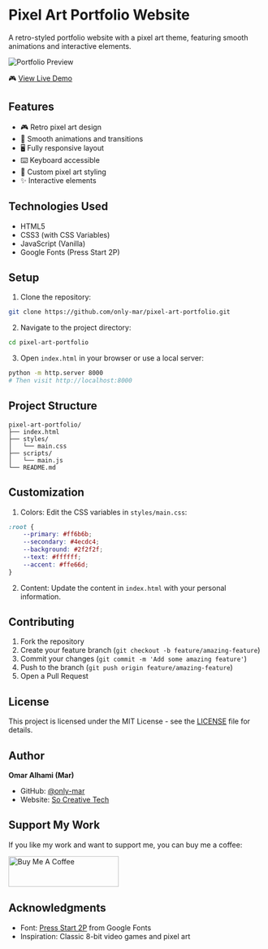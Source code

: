 # Pixel Art Portfolio Website

A retro-styled portfolio website with a pixel art theme, featuring smooth animations and interactive elements.

![Portfolio Preview](https://i.imgur.com/vxpqxGQ.png)

🎮 [View Live Demo](https://pixelart-portfolio.netlify.app/)

## Features

- 🎮 Retro pixel art design
- 💫 Smooth animations and transitions
- 🖥️ Fully responsive layout
- ⌨️ Keyboard accessible
- 🎨 Custom pixel art styling
- ✨ Interactive elements

## Technologies Used

- HTML5
- CSS3 (with CSS Variables)
- JavaScript (Vanilla)
- Google Fonts (Press Start 2P)

## Setup

1. Clone the repository:
```bash
git clone https://github.com/only-mar/pixel-art-portfolio.git
```

2. Navigate to the project directory:
```bash
cd pixel-art-portfolio
```

3. Open `index.html` in your browser or use a local server:
```bash
python -m http.server 8000
# Then visit http://localhost:8000
```

## Project Structure

```
pixel-art-portfolio/
├── index.html
├── styles/
│   └── main.css
├── scripts/
│   └── main.js
└── README.md
```

## Customization

1. Colors: Edit the CSS variables in `styles/main.css`:
```css
:root {
    --primary: #ff6b6b;
    --secondary: #4ecdc4;
    --background: #2f2f2f;
    --text: #ffffff;
    --accent: #ffe66d;
}
```

2. Content: Update the content in `index.html` with your personal information.

## Contributing

1. Fork the repository
2. Create your feature branch (`git checkout -b feature/amazing-feature`)
3. Commit your changes (`git commit -m 'Add some amazing feature'`)
4. Push to the branch (`git push origin feature/amazing-feature`)
5. Open a Pull Request

## License

This project is licensed under the MIT License - see the [LICENSE](LICENSE) file for details.

## Author

**Omar Alhami (Mar)**
- GitHub: [@only-mar](https://github.com/only-mar)
- Website: [So Creative Tech](https://so-creativetech.com)

## Support My Work

If you like my work and want to support me, you can buy me a coffee:

<a href="https://www.buymeacoffee.com/onlymar" target="_blank">
  <img src="https://cdn.buymeacoffee.com/buttons/v2/default-yellow.png" alt="Buy Me A Coffee" style="height: 60px !important;width: 217px !important;">
</a>

## Acknowledgments

- Font: [Press Start 2P](https://fonts.google.com/specimen/Press+Start+2P) from Google Fonts
- Inspiration: Classic 8-bit video games and pixel art 